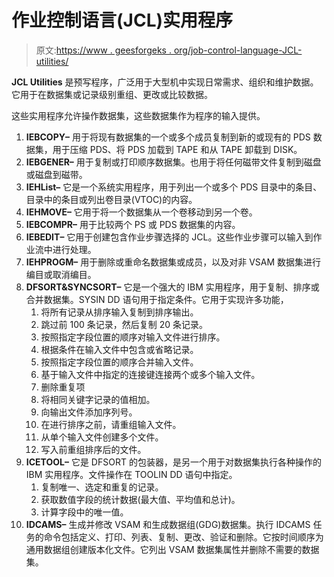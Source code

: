# 作业控制语言(JCL)实用程序

> 原文:[https://www . geesforgeks . org/job-control-language-JCL-utilities/](https://www.geeksforgeeks.org/job-control-language-jcl-utilities/)

**JCL Utilities** 是预写程序，广泛用于大型机中实现日常需求、组织和维护数据。它用于在数据集或记录级别重组、更改或比较数据。

这些实用程序允许操作数据集，这些数据集作为程序的输入提供。

1.  **IEBCOPY–**
    用于将现有数据集的一个或多个成员复制到新的或现有的 PDS 数据集，用于压缩 PDS、将 PDS 加载到 TAPE 和从 TAPE 卸载到 DISK。
2.  **IEBGENER–**
    用于复制或打印顺序数据集。也用于将任何磁带文件复制到磁盘或磁盘到磁带。
3.  **IEHList–**
    它是一个系统实用程序，用于列出一个或多个 PDS 目录中的条目、目录中的条目或列出卷目录(VTOC)的内容。
4.  **IEHMOVE–**
    它用于将一个数据集从一个卷移动到另一个卷。
5.  **IEBCOMPR–**
    用于比较两个 PS 或 PDS 数据集的内容。
6.  **IEBEDIT–**
    它用于创建包含作业步骤选择的 JCL。这些作业步骤可以输入到作业流中进行处理。
7.  **IEHPROGM–**
    用于删除或重命名数据集或成员，以及对非 VSAM 数据集进行编目或取消编目。
8.  **DFSORT&SYNCSORT–**
    它是一个强大的 IBM 实用程序，用于复制、排序或合并数据集。SYSIN DD 语句用于指定条件。它用于实现许多功能，
    1.  将所有记录从排序输入复制到排序输出。
    2.  跳过前 100 条记录，然后复制 20 条记录。
    3.  按照指定字段位置的顺序对输入文件进行排序。
    4.  根据条件在输入文件中包含或省略记录。
    5.  按照指定字段位置的顺序合并输入文件。
    6.  基于输入文件中指定的连接键连接两个或多个输入文件。
    7.  删除重复项
    8.  将相同关键字记录的值相加。
    9.  向输出文件添加序列号。
    10.  在进行排序之前，请重组输入文件。
    11.  从单个输入文件创建多个文件。
    12.  写入前重组排序后的文件。
9.  **ICETOOL–**
    它是 DFSORT 的包装器，是另一个用于对数据集执行各种操作的 IBM 实用程序。文件操作在 TOOLIN DD 语句中指定。
    1.  复制唯一、选定和重复的记录。
    2.  获取数值字段的统计数据(最大值、平均值和总计)。
    3.  计算字段中的唯一值。
10.  **IDCAMS–**
    生成并修改 VSAM 和生成数据组(GDG)数据集。执行 IDCAMS 任务的命令包括定义、打印、列表、复制、更改、验证和删除。它按时间顺序为通用数据组创建版本化文件。它列出 VSAM 数据集属性并删除不需要的数据集。